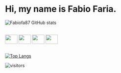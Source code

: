 # Hi, my name is Fabio Faria.

  
![Fabiofa87 GitHub stats](https://github-readme-stats.vercel.app/api?username=fabiofa87&show_icons=true&theme=dracula)
  

  
<br />
<div>
<img align="center" width="40" height="30" src="https://cdn.jsdelivr.net/gh/devicons/devicon/icons/typescript/typescript-original.svg" />
<img align="center" width="40" height="30" src="https://cdn.jsdelivr.net/gh/devicons/devicon/icons/react/react-original.svg" />
<img align="center" width="40" height="30"  src="https://cdn.jsdelivr.net/gh/devicons/devicon/icons/javascript/javascript-original.svg" />
<img align="center" width="40" height="30"  src="https://cdn.jsdelivr.net/gh/devicons/devicon/icons/css3/css3-original.svg" />
</div>

<br />

[![Top Langs](https://github-readme-stats.vercel.app/api/top-langs/?username=fabiofa87)](https://github.com/fabiofa87/github-readme-stats)




![visitors](https://visitor-badge.glitch.me/badge?page_id=fabiofa87.id)
